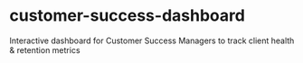 # customer-success-dashboard
Interactive dashboard for Customer Success Managers to track client health &amp; retention metrics
